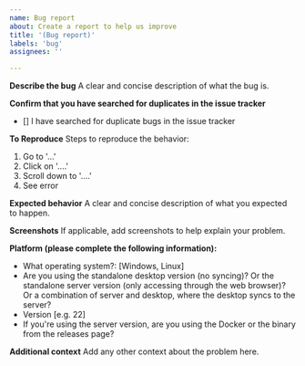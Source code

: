 ```yaml
---
name: Bug report
about: Create a report to help us improve
title: '(Bug report)'
labels: 'bug'
assignees: ''

---
```


**Describe the bug**
A clear and concise description of what the bug is.

**Confirm that you have searched for duplicates in the issue tracker**
- [] I have searched for duplicate bugs in the issue tracker

**To Reproduce**
Steps to reproduce the behavior:
1. Go to '...'
2. Click on '....'
3. Scroll down to '....'
4. See error

**Expected behavior**
A clear and concise description of what you expected to happen.

**Screenshots**
If applicable, add screenshots to help explain your problem.

**Platform (please complete the following information):**
<!--Mac is unsupported as per https://github.com/zadam/trilium/wiki/FAQ#user-content-mac-os-support!!! -->
 - What operating system?: [Windows, Linux]
 - Are you using the standalone desktop version (no syncing)? Or the standalone server version (only accessing through the web browser)? Or a combination of server and desktop, where the desktop syncs to the server? 
 - Version [e.g. 22]
 - If you're using the server version, are you using the Docker or the binary from the releases page?

**Additional context**
Add any other context about the problem here. 
